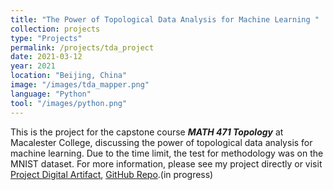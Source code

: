 ```yaml
---
title: "The Power of Topological Data Analysis for Machine Learning "
collection: projects
type: "Projects"
permalink: /projects/tda_project
date: 2021-03-12
year: 2021
location: "Beijing, China"
image: "/images/tda_mapper.png"
language: "Python"
tool: "/images/python.png"
---
```


This is the project for the capstone course ***MATH 471 Topology*** at Macalester College, discussing the power of topological data analysis for machine learning. Due to the time limit, the test for methodology was on the MNIST dataset. For more information, please see my project directly or visit [Project Digital Artifact](https://zcczhang.github.io/projects/The-Power-of-Topological-Data-Analysis-for-Machine-Learning.html), [GitHub Repo](https://github.com/zcczhang/TDA-project).(in progress)


